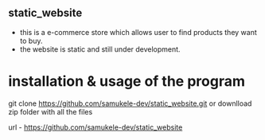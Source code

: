 ## static_website

- this is a e-commerce store which allows user to find products they want to buy.
- the website is static and still under development.

# installation & usage of the program

git clone https://github.com/samukele-dev/static_website.git or downlload zip folder with all the files

url - https://github.com/samukele-dev/static_website